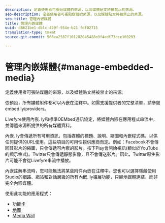 ```yaml
---
description: 定義使用者可張貼媒體的來源，以及媒體貼文將被禁止的來源。
seo-description: 定義使用者可張貼媒體的來源，以及媒體貼文將被禁止的來源。
seo-title: 管理內嵌媒體
title: 管理內嵌媒體
uuid: d8621be1-dblc-429f-954e-b21 fdf02715
translation-type: tm+mt
source-git-commit: 566ea2587f101202045488e9f4edf73ece100293

---
```



# 管理內嵌媒體{#manage-embedded-media}

定義使用者可張貼媒體的來源，以及媒體貼文將被禁止的來源。

依預設，所有媒體附件都可以內嵌在注釋中。如需支援提供者的完整清單，請參閱embed.ly/providers。

Livefyre使用內嵌. ly和標準OEMbed通訊協定，將媒體內嵌在應用程式串流中，並傳遞來源所提供的所有媒體資料。

內嵌. ly會傳遞所有可用資訊，包括媒體的標題、說明、縮圖和內嵌程式碼，以供任何提供的URL使用。這些項目的可用性視供應商而定。例如：Facebook不會傳回其影片的縮圖，只會傳遞可內嵌的影片。按下Play會開始視訊(類似於YouTube的顯示格式)。Twitter只會傳遞靜態影像，且不會傳送影片。因此，Twitter原生影片可能不會從Livefyre串流中播放。

內嵌註解串流時，您可能無法將某些附件內嵌在注釋中。您也可以選擇隱藏使用Studio的網路、網站和對話層級的所有內嵌. ly擴展功能，只顯示媒體連結，而非完全內嵌媒體。

使用此功能的應用程式：

* [功能卡](/help/using/c-about-apps/c-feature-card-app/c-feature-card-app.md#c_feature_card_app)
* [地圖](/help/using/c-about-apps/c-map-app/c-map-app.md#c_map_app)
* [Media Wall](/help/using/c-about-apps/c-media-wall-app/c-media-wall-app.md#c_media_wall_app)


